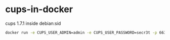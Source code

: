 cups-in-docker
==============

cups 1.7.1 inside debian:sid

```bash
docker run -e CUPS_USER_ADMIN=admin -e CUPS_USER_PASSWORD=secr3t -p 6631:631/tcp ticosax/cups-in-docker
```
